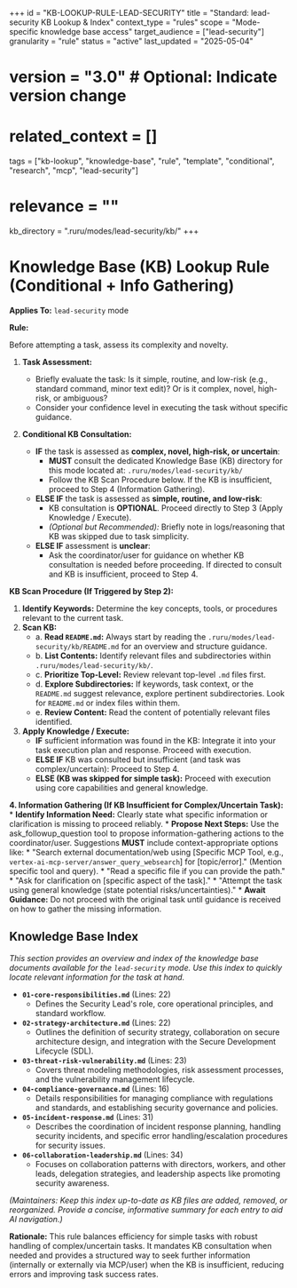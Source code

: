 +++
id = "KB-LOOKUP-RULE-LEAD-SECURITY"
title = "Standard: lead-security KB Lookup & Index"
context_type = "rules"
scope = "Mode-specific knowledge base access"
target_audience = ["lead-security"]
granularity = "rule"
status = "active"
last_updated = "2025-05-04"
# version = "3.0" # Optional: Indicate version change
# related_context = []
tags = ["kb-lookup", "knowledge-base", "rule", "template", "conditional", "research", "mcp", "lead-security"]
# relevance = ""
kb_directory = ".ruru/modes/lead-security/kb/"
+++

# Knowledge Base (KB) Lookup Rule (Conditional + Info Gathering)

**Applies To:** `lead-security` mode

**Rule:**

Before attempting a task, assess its complexity and novelty.

1.  **Task Assessment:**
    *   Briefly evaluate the task: Is it simple, routine, and low-risk (e.g., standard command, minor text edit)? Or is it complex, novel, high-risk, or ambiguous?
    *   Consider your confidence level in executing the task without specific guidance.

2.  **Conditional KB Consultation:**
    *   **IF** the task is assessed as **complex, novel, high-risk, or uncertain**:
        *   **MUST** consult the dedicated Knowledge Base (KB) directory for this mode located at: `.ruru/modes/lead-security/kb/`
        *   Follow the KB Scan Procedure below. If the KB is insufficient, proceed to Step 4 (Information Gathering).
    *   **ELSE IF** the task is assessed as **simple, routine, and low-risk**:
        *   KB consultation is **OPTIONAL**. Proceed directly to Step 3 (Apply Knowledge / Execute).
        *   *(Optional but Recommended):* Briefly note in logs/reasoning that KB was skipped due to task simplicity.
    *   **ELSE IF** assessment is **unclear**:
        *   Ask the coordinator/user for guidance on whether KB consultation is needed before proceeding. If directed to consult and KB is insufficient, proceed to Step 4.

**KB Scan Procedure (If Triggered by Step 2):**

1.  **Identify Keywords:** Determine the key concepts, tools, or procedures relevant to the current task.
2.  **Scan KB:**
    *   a. **Read `README.md`:** Always start by reading the `.ruru/modes/lead-security/kb/README.md` for an overview and structure guidance.
    *   b. **List Contents:** Identify relevant files and subdirectories within `.ruru/modes/lead-security/kb/`.
    *   c. **Prioritize Top-Level:** Review relevant top-level `.md` files first.
    *   d. **Explore Subdirectories:** If keywords, task context, or the `README.md` suggest relevance, explore pertinent subdirectories. Look for `README.md` or index files within them.
    *   e. **Review Content:** Read the content of potentially relevant files identified.
3.  **Apply Knowledge / Execute:**
    *   **IF** sufficient information was found in the KB: Integrate it into your task execution plan and response. Proceed with execution.
    *   **ELSE IF** KB was consulted but insufficient (and task was complex/uncertain): Proceed to Step 4.
    *   **ELSE (KB was skipped for simple task):** Proceed with execution using core capabilities and general knowledge.

**4. Information Gathering (If KB Insufficient for Complex/Uncertain Task):**
    *   **Identify Information Need:** Clearly state what specific information or clarification is missing to proceed reliably.
    *   **Propose Next Steps:** Use the ask_followup_question tool to propose information-gathering actions to the coordinator/user. Suggestions **MUST** include context-appropriate options like:
        *   "Search external documentation/web using [Specific MCP Tool, e.g., `vertex-ai-mcp-server/answer_query_websearch`] for [topic/error]." (Mention specific tool and query).
        *   "Read a specific file if you can provide the path."
        *   "Ask for clarification on [specific aspect of the task]."
        *   "Attempt the task using general knowledge (state potential risks/uncertainties)."
    *   **Await Guidance:** Do not proceed with the original task until guidance is received on how to gather the missing information.

## Knowledge Base Index

*This section provides an overview and index of the knowledge base documents available for the `lead-security` mode. Use this index to quickly locate relevant information for the task at hand.*

*   **`01-core-responsibilities.md`** (Lines: 22)
    *   Defines the Security Lead's role, core operational principles, and standard workflow.
*   **`02-strategy-architecture.md`** (Lines: 22)
    *   Outlines the definition of security strategy, collaboration on secure architecture design, and integration with the Secure Development Lifecycle (SDL).
*   **`03-threat-risk-vulnerability.md`** (Lines: 23)
    *   Covers threat modeling methodologies, risk assessment processes, and the vulnerability management lifecycle.
*   **`04-compliance-governance.md`** (Lines: 16)
    *   Details responsibilities for managing compliance with regulations and standards, and establishing security governance and policies.
*   **`05-incident-response.md`** (Lines: 31)
    *   Describes the coordination of incident response planning, handling security incidents, and specific error handling/escalation procedures for security issues.
*   **`06-collaboration-leadership.md`** (Lines: 34)
    *   Focuses on collaboration patterns with directors, workers, and other leads, delegation strategies, and leadership aspects like promoting security awareness.

*(Maintainers: Keep this index up-to-date as KB files are added, removed, or reorganized. Provide a concise, informative summary for each entry to aid AI navigation.)*


**Rationale:** This rule balances efficiency for simple tasks with robust handling of complex/uncertain tasks. It mandates KB consultation when needed and provides a structured way to seek further information (internally or externally via MCP/user) when the KB is insufficient, reducing errors and improving task success rates.